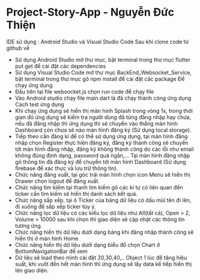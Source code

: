 # Project-Story-App - Nguyễn Đức Thiện
IDE sử dụng : Android Studio và Visual Studio Code
Sau khi clone code từ github về
- Sử dụng Android Studio mở thư mục, bật terminal trong thư mục flutter put get để cài đặt các dependencies
- Sử dụng Visual Studio Code mở thư mục BackEnd_Websocket_Service, bật terminal trong thư mục gõ npm install để cài đặt các package
Để chạy ứng dụng
- Đầu tiên tại file websocket.js chọn run code để chạy file
- Vào Android studio chạy file main.dart là đã chạy thành công ứng dụng
Cách test ứng dụng
- Khi chạy ứng dụng sẽ hiển thị màn hình Splash trong vòng 1s, trong thời gian đó ứng dụng sẽ kiểm tra người dùng đã từng đăng nhập hay chưa, nếu đã đăng nhập thì ứng dụng thì sẽ chuyển vào thẳng màn hình Dashboard còn chưa sẽ nào màn hình đăng ký (Sử dụng local storage).
- Tiếp theo cần đăng kí để có thể sử dụng ứng dụng, tại màn hình đăng nhập chọn Register thực hiện đăng ký, đăng ký thành công sẽ chuyển tới màn hình đăng nhập, đăng ký không thành công do các lỗi như email không đúng định dạng, password quá ngắn,... Tại màn hình đăng nhập gõ thông tin đã đăng ký để chuyển tới màn hình Dashboard (Sử dụng firebase để xác thực và lưu trữ thông tin).
- Chức năng đăng xuất, tại góc trái màn hình chọn icon Menu sẽ hiển thị Drawer chọn logout để đăng xuất.
- Chức năng tìm kiếm tại thanh tìm kiếm gõ các kí tự có liên quan đến ticker cần tìm kiếm sẽ hiển thị danh sách kết quả.
- Chức năng sắp xếp, tại ô Ticker của bảng dữ liệu có dấu mũi tên đi lên, đi xuống để sắp xếp ticker tùy ý.
- Chức năng lọc dữ liệu có các kiểu lọc dữ liệu như All(tất cả), Open > 2, Volume > 10000 sau khi chọn thì giao diện sẽ cập nhật các thông tin tương ứng.
- Chức năng hiển thị dữ liệu dưới dạng bảng khi đăng nhập thành công sẽ hiển thị ở màn hình Home
- Chức năng hiển thị dữ liệu dưới dạng biểu đồ chọn Chart ở BottomNavigationBar để xem
- Dữ liệu sẽ load theo mình cài đặt 20,30,40,.. Object 1 lúc để tăng hiệu suất, khi vuốt đến hết màn hình thì ứng dụng sẽ lấy data kế tiếp hiển thị lên giao diện.